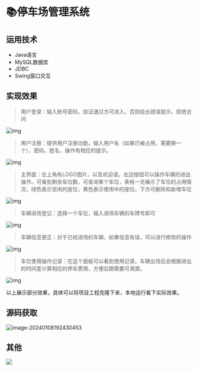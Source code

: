 # 📚停车场管理系统


## 运用技术

- Java语言
- MySQL数据库
- JDBC
- Swing窗口交互

## 实现效果



> 用户登录：输入账号密码，验证通过方可进入，否则给出错误提示，拒绝访问

![img](http://cdn.qiniu.liyansheng.top/typora/wps1.jpg) 



> 用户注册：提供用户注册功能，输入用户名（如果已被占用，需要换一个），密码，姓名，操作有相应的提示。

![img](http://cdn.qiniu.liyansheng.top/typora/wps2.jpg) 

 


> 主界面：左上角有LOGO图片，以及欢迎语，左边按钮可以操作车辆的进出操作。可看到剩余车位数，可查询某个车位，表格一览展示了车位的占用情况，绿色表示空闲的座位，黄色表示使用中的座位。下方可删除和新增车位

 

![img](http://cdn.qiniu.liyansheng.top/typora/wps3.jpg) 

 



> 车辆进场登记：选择一个车位，输入进场车辆的车牌号即可

![img](http://cdn.qiniu.liyansheng.top/typora/wps4.jpg) 



> 车辆信息更正：对于已经进场的车辆，如果信息有误，可以进行修改的操作

![img](http://cdn.qiniu.liyansheng.top/typora/wps5.jpg) 

 



> 车位使用操作记录：在这个面板可以看到使用记录，车辆出场后会根据进出的时间差计算相应的停车费用，方便后期需要可溯源。

![img](http://cdn.qiniu.liyansheng.top/typora/wps6.jpg) 

以上展示部分效果，具体可以将项目工程克隆下来，本地运行看下实际效果。




## 源码获取

![image-20240108192430453](http://cdn.qiniu.liyansheng.top/typora/image-20240108192430453.png)
## 其他
![](http://cdn.qiniu.liyansheng.top/typora/ad.jpg)